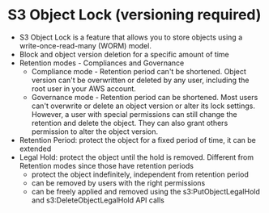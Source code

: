 # S3 Object Lock (versioning required)

- S3 Object Lock is a feature that allows you to store objects using a write-once-read-many (WORM) model.
- Block and object version deletion for a specific amount of time
- Retention modes - Compliances and Governance
    - Compliance mode - Retention period can't be shortened. Object version can't be overwritten or deleted by any user, including the root user in your AWS account.
    - Governance mode - Retention period can be shortened. Most users can't overwrite or delete an object version or alter its lock settings. However, a user with special permissions can still  change the retention and delete the object.  They can also grant others permission to alter the object version.
- Retention Period: protect the object for a fixed period of time, it can be extended
- Legal Hold: protect the object until the hold is removed. Different from Retention modes since those have retention periods
    - protect the object indefinitely, independent from retention period
    - can be removed by users with the right permissions 
    - can be freely applied and removed using the s3:PutObjectLegalHold and s3:DeleteObjectLegalHold API calls
